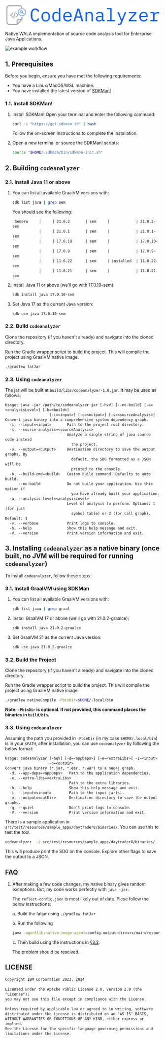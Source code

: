 ![logo](./docs/assets/logo.png)

Native WALA implementation of source code analysis tool for Enterprise Java Applications.

![example workflow](https://github.com/IBM/codenet-minerva-code-analyzer/actions/workflows/main.yml/badge.svg)
## 1. Prerequisites

Before you begin, ensure you have met the following requirements:

* You have a Linux/MacOS/WSL machine.
* You have installed the latest version of [SDKMan!](sdkman.io/)

### 1.1. Install SDKMan!
1. Install SDKMan!
   Open your terminal and enter the following command:

   ```bash
   curl -s "https://get.sdkman.io" | bash
   ```

   Follow the on-screen instructions to complete the installation.

2. Open a new terminal or source the SDKMan! scripts:

   ```bash
   source "$HOME/.sdkman/bin/sdkman-init.sh"
   ```

## 2. Building `codeanalyzer`

### 2.1. Install Java 11 or above

1. You can list all available GraalVM versions with:

   ```bash
   sdk list java | grep sem
   ```
   You should see the following:
   ```
    Semeru     |     | 21.0.2       | sem     |            | 21.0.2-sem
               |     | 21.0.1       | sem     |            | 21.0.1-sem
               |     | 17.0.10      | sem     |            | 17.0.10-sem
               |     | 17.0.9       | sem     |            | 17.0.9-sem
               |     | 11.0.22      | sem     | installed  | 11.0.22-sem
               |     | 11.0.21      | sem     |            | 11.0.21-sem
   ```

2. Install Java 11 or above (we'll go with 17.0.10-sem):

   ```bash
   sdk install java 17.0.10-sem
   ```

3. Set Java 17 as the current Java version:

   ```bash
   sdk use java 17.0.10-sem
   ```

### 2.2. Build `codeanalyzer`

Clone the repository (if you haven't already) and navigate into the cloned directory.

Run the Gradle wrapper script to build the project. This will compile the project using GraalVM native image.

```bash
./gradlew fatJar
```

### 2.3. Using `codeanalyzer`

The jar will be built at `build/libs/codeanalyzer-1.0.jar`. It may be used as follows:

```help
Usage: java -jar /path/to/codeanalyzer.jar [-hvV] [--no-build] [-a=<analysisLevel>] [-b=<build>]
                    [-i=<input>] [-o=<output>] [-s=<sourceAnalysis>]
Convert java binary into a comprehensive system dependency graph.
  -i, --input=<input>       Path to the project root directory.
  -s, --source-analysis=<sourceAnalysis>
                            Analyze a single string of java source code instead
                              the project.
  -o, --output=<output>     Destination directory to save the output graphs. By
                              default, the SDG formatted as a JSON will be
                              printed to the console.
  -b, --build-cmd=<build>   Custom build command. Defaults to auto build.
      --no-build            Do not build your application. Use this option if
                              you have already built your application.
  -a, --analysis-level=<analysisLevel>
                            Level of analysis to perform. Options: 1 (for just
                              symbol table) or 2 (for call graph). Default: 1
  -v, --verbose             Print logs to console.
  -h, --help                Show this help message and exit.
  -V, --version             Print version information and exit.

```


## 3. Installing `codeanalyzer` as a native binary (once built, no JVM will be required for running `codeanalyzer`)

To install `codeanalyzer`, follow these steps:

### 3.1. Install GraalVM using SDKMan

1. You can list all available GraalVM versions with:

   ```bash
   sdk list java | grep graal
   ```

2. Install GraalVM 17 or above (we'll go with 21.0.2-graalce):

   ```bash
   sdk install java 21.0.2-graalce
   ```

3. Set GraalVM 21 as the current Java version:

   ```bash
   sdk use java 21.0.2-graalce
   ```

### 3.2. Build the Project

Clone the repository (if you haven't already) and navigate into the cloned directory.

Run the Gradle wrapper script to build the project. This will compile the project using GraalVM native image.

```bash
./gradlew nativeCompile -PbinDir=$HOME/.local/bin
```

**Note: `-PbinDir` is optional. If not provided, this command places the binaries in  `build/bin`.**

### 3.3. Using `codeanalyzer`

Assuming the path you provided in `-PbinDir` (in my case `$HOME/.local/bin`) is in your `$PATH`, after installation, you can use `codeanalyzer` by following the below format:

   ```help
   Usage: codeanalyzer [-hqV] [-d=<appDeps>] [-e=<extraLibs>] -i=<input>
                       -o=<outDir>
   Convert java binary (*.jar, *.ear, *.war) to a neo4j graph.
     -d, --app-deps=<appDeps>   Path to the application dependencies.
     -e, --extra-libs=<extraLibs>
                                Path to the extra libraries.
     -h, --help                 Show this help message and exit.
     -i, --input=<input>        Path to the input jar(s).
     -o, --output=<outDir>      Destination directory to save the output graphs.
     -q, --quiet                Don't print logs to console.
     -V, --version              Print version information and exit.
   ```

There is a sample application in `src/test/resources/sample_apps/daytrader8/binaries/`. You can use this to test the tool.

   ```sh
   codeanalyzer  -i src/test/resources/sample_apps/daytrader8/binaries/ 
   ```

This will produce print the SDG on the console. Explore other flags to save the output to a JSON.

## FAQ

1. After making a few code changes, my native binary gives random exceptions. But, my code works perfectly with `java -jar`.

   The `reflect-config.json` is most likely out of date. Plese follow the below instructions:

      a. Build the fatjar using `./gradlew fatJar`

      b. Run the following

      ```sh
      java -agentlib:native-image-agent=config-output-dir=src/main/resources/META-INF/native-image-config -jar build/libs/codeanalyzer-1.0.jar -i src/test/resources/sample.applications/daytrader8/source -a 2 -v
      ```

      c. Then build using the instructions in [§3.3](./README.md#33-build-the-project).

   The problem should be resolved.

## LICENSE

```LICENSE
Copyright IBM Corporation 2023, 2024

Licensed under the Apache Public License 2.0, Version 2.0 (the "License");
you may not use this file except in compliance with the License.

Unless required by applicable law or agreed to in writing, software
distributed under the License is distributed on an "AS IS" BASIS,
WITHOUT WARRANTIES OR CONDITIONS OF ANY KIND, either express or implied.
See the License for the specific language governing permissions and
limitations under the License.
```
